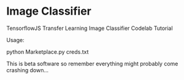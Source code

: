 # Image Classifier
TensorflowJS Transfer Learning Image Classifier Codelab Tutorial


Usage:

python Marketplace.py creds.txt


This is beta software so remember everything might probably come crashing down...